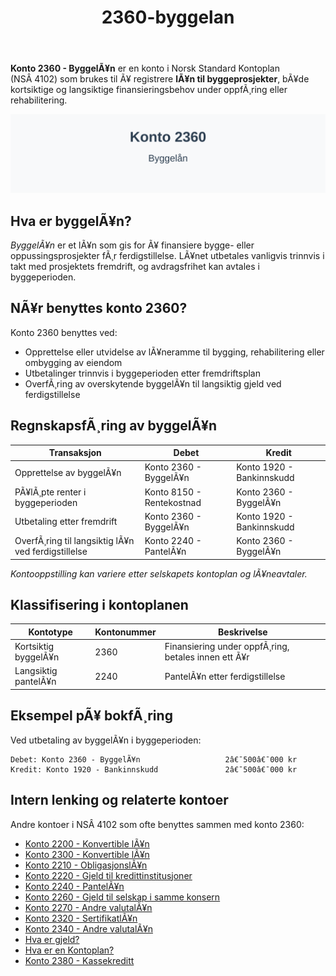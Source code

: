 ﻿---
title: "2360-byggelan"
meta_title: "2360-byggelan"
meta_description: "**Konto 2360 - ByggelÃ¥n** er en konto i Norsk Standard Kontoplan (NSÂ 4102) som brukes til Ã¥ registrere **lÃ¥n til byggeprosjekter**, bÃ¥de kortsiktige og lan..."
slug: 2360-byggelan
type: blog
layout: pages/single
---

**Konto 2360 - ByggelÃ¥n** er en konto i Norsk Standard Kontoplan (NSÂ 4102) som brukes til Ã¥ registrere **lÃ¥n til byggeprosjekter**, bÃ¥de kortsiktige og langsiktige finansieringsbehov under oppfÃ¸ring eller rehabilitering.

![Illustrasjon av konto 2360 byggelÃ¥n](2360-byggelan-image.svg)

## Hva er byggelÃ¥n?

*ByggelÃ¥n* er et lÃ¥n som gis for Ã¥ finansiere bygge- eller oppussingsprosjekter fÃ¸r ferdigstillelse. LÃ¥net utbetales vanligvis trinnvis i takt med prosjektets fremdrift, og avdragsfrihet kan avtales i byggeperioden.

## NÃ¥r benyttes konto 2360?

Konto 2360 benyttes ved:

* Opprettelse eller utvidelse av lÃ¥neramme til bygging, rehabilitering eller ombygging av eiendom
* Utbetalinger trinnvis i byggeperioden etter fremdriftsplan
* OverfÃ¸ring av overskytende byggelÃ¥n til langsiktig gjeld ved ferdigstillelse

## RegnskapsfÃ¸ring av byggelÃ¥n

| Transaksjon                                         | Debet                         | Kredit                         |
|-----------------------------------------------------|-------------------------------|--------------------------------|
| Opprettelse av byggelÃ¥n                              | Konto 2360 - ByggelÃ¥n         | Konto 1920 - Bankinnskudd      |
| PÃ¥lÃ¸pte renter i byggeperioden                      | Konto 8150 - Rentekostnad     | Konto 2360 - ByggelÃ¥n          |
| Utbetaling etter fremdrift                           | Konto 2360 - ByggelÃ¥n         | Konto 1920 - Bankinnskudd      |
| OverfÃ¸ring til langsiktig lÃ¥n ved ferdigstillelse    | Konto 2240 - PantelÃ¥n         | Konto 2360 - ByggelÃ¥n          |

_*Kontooppstilling kan variere etter selskapets kontoplan og lÃ¥neavtaler.*_

## Klassifisering i kontoplanen

| Kontotype                | Kontonummer | Beskrivelse                                         |
|--------------------------|-------------|-----------------------------------------------------|
| Kortsiktig byggelÃ¥n      | 2360        | Finansiering under oppfÃ¸ring, betales innen ett Ã¥r   |
| Langsiktig pantelÃ¥n      | 2240        | PantelÃ¥n etter ferdigstillelse                      |

## Eksempel pÃ¥ bokfÃ¸ring

Ved utbetaling av byggelÃ¥n i byggeperioden:

```plaintext
Debet: Konto 2360 - ByggelÃ¥n                   2â€¯500â€¯000 kr
Kredit: Konto 1920 - Bankinnskudd               2â€¯500â€¯000 kr
```

## Intern lenking og relaterte kontoer

Andre kontoer i NSÂ 4102 som ofte benyttes sammen med konto 2360:

* [Konto 2200 - Konvertible lÃ¥n](/blogs/kontoplan/2200-konvertible-lan "Konto 2200 - Konvertible lÃ¥n i Norsk Standard Kontoplan")
* [Konto 2300 - Konvertible lÃ¥n](/blogs/kontoplan/2300-konvertible-lan "Konto 2300 - Konvertible lÃ¥n i Norsk Standard Kontoplan")
* [Konto 2210 - ObligasjonslÃ¥n](/blogs/kontoplan/2210-obligasjonslan "Konto 2210 - ObligasjonslÃ¥n i Norsk Standard Kontoplan")
* [Konto 2220 - Gjeld til kredittinstitusjoner](/blogs/kontoplan/2220-gjeld-til-kredittinstitusjoner "Konto 2220 - Gjeld til kredittinstitusjoner i Norsk Standard Kontoplan")
* [Konto 2240 - PantelÃ¥n](/blogs/kontoplan/2240-pantelan "Konto 2240 - PantelÃ¥n i Norsk Standard Kontoplan")
* [Konto 2260 - Gjeld til selskap i samme konsern](/blogs/kontoplan/2260-gjeld-til-selskap-i-samme-konsern "Konto 2260 - Gjeld til selskap i samme konsern i Norsk Standard Kontoplan")
* [Konto 2270 - Andre valutalÃ¥n](/blogs/kontoplan/2270-andre-valutalan "Konto 2270 - Andre valutalÃ¥n i Norsk Standard Kontoplan")
* [Konto 2320 - SertifikatlÃ¥n](/blogs/kontoplan/2320-sertifikatlan "Konto 2320 - SertifikatlÃ¥n i Norsk Standard Kontoplan")
* [Konto 2340 - Andre valutalÃ¥n](/blogs/kontoplan/2340-andre-valutalan "Konto 2340 - Andre valutalÃ¥n i Norsk Standard Kontoplan")
* [Hva er gjeld?](/blogs/regnskap/hva-er-gjeld "Hva er Gjeld i Regnskap? Komplett Guide til Forpliktelser og Gjeldstyper")
* [Hva er en Kontoplan?](/blogs/regnskap/hva-er-kontoplan "Hva er en Kontoplan? Komplett Guide til Kontoplaner i Norsk Regnskap")
* [Konto 2380 - Kassekreditt](/blogs/kontoplan/2380-kassekreditt "Konto 2380 - Kassekreditt i Norsk Standard Kontoplan")

